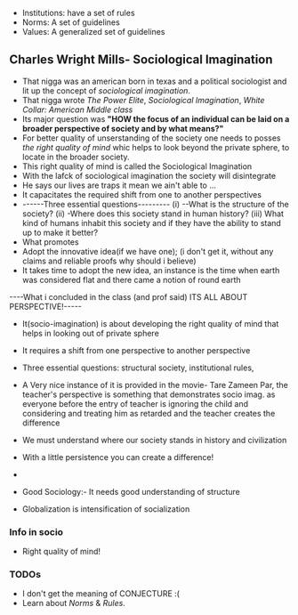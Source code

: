 * Institutions: have a set of rules
* Norms: A set of guidelines
* Values: A generalized set of guidelines

## Charles Wright Mills- Sociological Imagination
* That nigga was an american born in texas and a political sociologist and lit up the concept of _sociological imagination_.
* That nigga wrote _The Power Elite_, _Sociological Imagination_, _White Collar: American Middle class_
* Its major question was **"HOW	the focus of an individual can be laid on a broader perspective of society and by what means?"**
* For better quality of unserstanding of the society one needs to posses _the right quality of mind_ whic helps to look beyond the private sphere, to locate in the broader society.
* This right quality of mind is called the Sociological Imagination
* With the lafck of sociological imagination the society will disintegrate
* He says our lives are traps it mean we ain't able to ...
* It capacitates the required shift from one to another perspectives
* ------Three essential questions---------
(i) --What is the structure of the society?
(ii) -Where does this society stand in human history?
(iii) What kind of humans inhabit this society and if they have the ability to stand up to make it better?
* What promotes 
* Adopt the innovative idea(if we have one); (i don't get it, without any claims and reliable proofs why should i believe)
* It takes time to adopt the new idea, an instance is the time when earth was considered flat and there came a notion of round earth

----What i concluded in the class (and prof said) ITS ALL ABOUT PERSPECTIVE!-----

* It(socio-imagination) is about developing the right quality of mind that helps in looking out of private sphere
* It requires a shift from one perspective to another perspective
* Three essential questions:
structural society, institutional rules,

* A Very nice instance of it is provided in the movie- Tare Zameen Par, the teacher's perspective is something that demonstrates socio imag. as everyone before the entry of teacher is ignoring the child and considering and treating him as retarded and the teacher creates the difference
* We must understand where our society stands in history and civilization
* With a little persistence you can create a difference!
*

* Good Sociology:- It needs good understanding of structure

* Globalization is intensification of socialization

### Info in socio
* Right quality of mind!

### TODOs
* I don't get the meaning of CONJECTURE :(
* Learn about _Norms_ & _Rules_.
